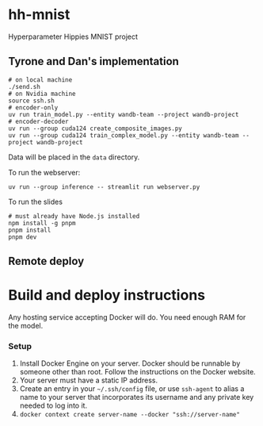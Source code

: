 # hh-mnist
Hyperparameter Hippies MNIST project


## Tyrone and Dan's implementation

```
# on local machine
./send.sh
# on Nvidia machine
source ssh.sh
# encoder-only
uv run train_model.py --entity wandb-team --project wandb-project
# encoder-decoder
uv run --group cuda124 create_composite_images.py
uv run --group cuda124 train_complex_model.py --entity wandb-team --project wandb-project
```

Data will be placed in the `data` directory.

To run the webserver:

```
uv run --group inference -- streamlit run webserver.py
```

To run the slides

```
# must already have Node.js installed
npm install -g pnpm 
pnpm install
pnpm dev
```

## Remote deploy

# Build and deploy instructions

Any hosting service accepting Docker will do. You need enough RAM for the model.

### Setup

1. Install Docker Engine on your server. Docker should be runnable by someone other than root. Follow the instructions
   on the Docker website.
2. Your server must have a static IP address.
3. Create an entry in your `~/.ssh/config` file, or use `ssh-agent` to alias a name to your server that incorporates its
   username and any private key needed to log into it.
4. `docker context create server-name --docker "ssh://server-name"`
